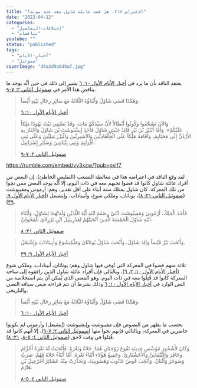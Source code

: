 ```yaml
---
title: "الإعتراض ٢٦٧، هل قضت عائلة شاول معه عند موته؟"
date: "2022-04-12"
categories: 
  - "إختلافات-التفاصيل"
  - "تناقضات"
youtube: ""
status: "published"
tags: 
  - "أخبار-الأيام"
  - "صموئيل"
coverImage: "d9a2d9a6d9a7.jpg"
---
```


يعتقد الناقد بأن ما يرد في [أخبار الأيام الأول ١٠: ٦](https://my.bible.com/bible/101/1CH.10.6) يشير إلى ذلك في حين أنَّه يوجد ما يناقض هذا الأمر في [صموئيل الثاني ٢: ٧-٩](https://my.bible.com/bible/101/2SA.2.7-9).

> وَهَكَذَا قَضَى شَاوُلُ وَأَبْنَاؤُهُ الثَّلاثَةُ مَعَ سَائِرِ رِجَالِ بَيْتِهِ أَيْضاً.
> 
> [أخبار الأيام الأول ١٠: ٦](https://my.bible.com/bible/101/1CH.10.6)

> وَالآنَ تَشَجَّعُوا وَكُونُوا أَبْطَالاً لأَنَّ سَيِّدَكُمْ مَاتَ، وَقَدْ نَصَّبَنِي بَيْتُ يَهُوذَا مَلِكاً عَلَيْكُمْ». وَأَمَّا أَبْنَيْرُ بْنُ نَيْرٍ قَائِدُ جَيْشِ شَاوُلَ فَأَخَذَ إِيشْبُوشَثَ بْنَ شَاوُلَ وَاجْتَازَ بِهِ الأُرْدُنَّ إِلَى مَحَنَايِمَ، وَأَقَامَهُ مَلِكاً عَلَى الْجِلْعَادِيِّينَ وَالأَشِيرِيِّينَ وَالْيَزْرَعِيلِيِّينَ وَعَلَى بَنِي أَفْرَايِمَ وَبَنِي بِنْيَامِينَ وَسَائِرِ إِسْرَائِيلَ.
> 
> [صموئيل الثاني ٢: ٧-٩](https://my.bible.com/bible/101/2SA.2.7-9)

https://rumble.com/embed/vy3xzw/?pub=pxif7

لقد وقع الناقد في اعتراضه هذا في مغالطة التشعب (التقليص الخاطئ). إن البعض من أفراد عائلة شاول كانوا قد قضوا نحبهم معه في ذات اليوم، إلا أنَّه يوجد البعض ممن نجوا من تلك المعركة. كان شاول يمتلك ستة أبناء على أقل تقدير، وهم: أرموني ومفيبوشث ([صموئيل الثاني ٢١: ٨](https://my.bible.com/bible/101/2SA.21.8))، يوناثان، وملكي شوع، وأبيناداب، وإيشبعل ([أخبار الأيام الأول ٩: ٣٩](https://my.bible.com/bible/101/1CH.9.39)).

> فَأَخَذَ الْمَلِكُ، أَرْمُونِيَ وَمَفِبيُوشَثَ ابْنَيْ رِصْفَةَ ابْنَةِ أَيَّةَ اللَّذَيْنِ وَلَدَتْهُمَا لِشَاوُلَ، وَأَبْنَاءَ ابْنَةِ شَاوُلَ الْخَمْسَةَ الَّذِينَ أَنْجَبَتْهُمْ لِعَدْرِيئِيلَ ابْنِ بَرْزِلايَ الْمَحُولِيِّ.
> 
> [صموئيل الثاني ٢١: ٨](https://my.bible.com/bible/101/2SA.21.8)

> وَأَنْجَبَ نَيْرُ قَيْساً وَالِدَ شَاوُلَ، وَأَنْجَبَ شَاوُلُ يُونَاثَانَ وَمَلْكِيشُوعَ وَأَبِينَادَابَ وَإِشْبَعَلَ.
> 
> [أخبار الأيام الأول ٩: ٣٩](https://my.bible.com/bible/101/1CH.9.39)

ثلاثة منهم قضوا في المعركة التي تُوفي فيها شاول وهم: يوناثان، أبيناداب، وملكي شوع ([أخبار الأيام الأول ١٠: ٢، ٦](https://my.bible.com/bible/101/1CH.10.2-6)). وبالتالي فإن أفراد عائلة شاول الذين رافقوه إلى ساحة المعركة كانوا قد قُتِلوا معه في ذات اليوم، وهو المعنى الذي يُمكن أن يتم استخلاصة من النص الوارد في [أخبار الأيام الأول ١٠: ٦](https://my.bible.com/bible/101/1CH.10.6) وذلك بشرط أن تتم قراءته ضمن سياقه النصي والتاريخي.

> وَهَكَذَا قَضَى شَاوُلُ وَأَبْنَاؤُهُ الثَّلاثَةُ مَعَ سَائِرِ رِجَالِ بَيْتِهِ أَيْضاً.
> 
> [أخبار الأيام الأول ١٠: ٦](https://my.bible.com/bible/101/1CH.10.6)

بحسب ما يظهر من النصوص فإن مفيبوشت وإيشبوشث (إيشبعل) وأرموني لم يكونوا حاضرين في المعركة، وبالتالي فإنهم نجوا منها ([صموئيل الثاني ٢: ٧-٩](https://my.bible.com/bible/101/2SA.2.7-9))، إلا أنهم كانوا قد قُتِلوا في وقت لاحق ([صموئيل الثاني ٤: ٥-٨](https://my.bible.com/bible/101/2SA.4.5-8)، [٢١: ٨](https://my.bible.com/bible/101/2SA.21.8)).

> وَكَانَ لأَشْحُورَ مُؤَسِّسِ مَدِينَةِ تَقُوعَ زَوْجَتَانِ هُمَا: حَلاةُ وَنَعْرَةُ. فَأَنْجَبَتْ لَهُ نَعْرَةُ أَخُزَّامَ وَحَافَرَ وَالتَّيْمَانِيَّ وَالأَخَشْتَارِيَّ. وَجَمِيعُ هَؤُلاءِ أَبْنَاءُ نَعْرَةَ. أَمَّا أَبْنَاءُ حَلاةَ فَهُمْ: صَرَثُ وَصُوحَرُ وَأَثْنَانُ. وَأَنْجَبَ قُوصٌ عَانُوبَ وَهَصُوبِيبَةَ، وَتَحَدَّرَتْ مِنْهُ عَشَائِرُ أَخَرْحِيلَ بْنِ هَارُمَ.
> 
> [صموئيل الثاني ٤: ٥-٨](https://my.bible.com/bible/101/2SA.4.5-8)
